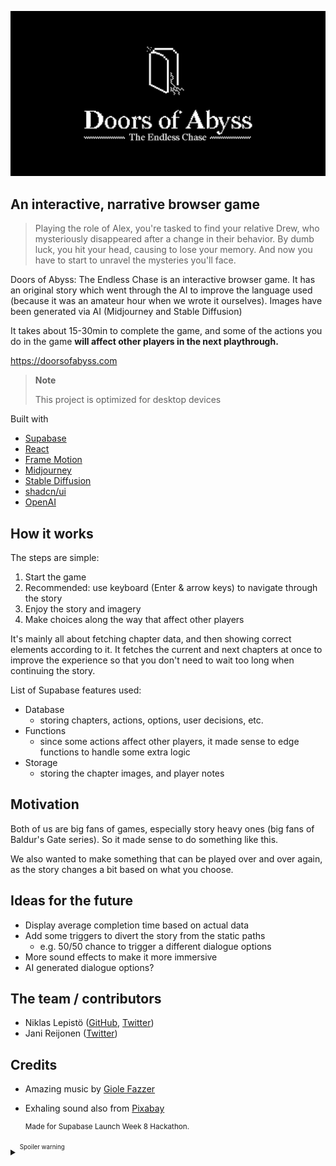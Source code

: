 
![Doors of Abyss: The Endless Chase](https://github.com/laznic/doors-of-abyss/blob/main/public/share-image.png)

## An interactive, narrative browser game

> Playing the role of Alex, you're tasked to find your relative Drew, who mysteriously disappeared after a change in their behavior. By dumb luck, you hit your head, causing to lose your memory. And now you have to start to unravel the mysteries you'll face.

Doors of Abyss: The Endless Chase is an interactive browser game. It has an original story which went through the AI to improve the language used (because it was an amateur hour when we wrote it ourselves). Images have been generated via AI (Midjourney and Stable Diffusion)

It takes about 15-30min to complete the game, and some of the actions you do in the game **will affect other players in the next playthrough.**

https://doorsofabyss.com

> **Note**
>
> This project is optimized for desktop devices

Built with
- [Supabase](https://supabase.com)
- [React](https://reactjs.org/)
- [Frame Motion](https://www.framer.com/motion)
- [Midjourney](https://www.midjourney.com/home)
- [Stable Diffusion](https://stability.ai/stable-diffusion)
- [shadcn/ui](https://ui.shadcn.com/)
- [OpenAI](https://openai.com/)

## How it works

The steps are simple:
1. Start the game
2. Recommended: use keyboard (Enter & arrow keys) to navigate through the story
3. Enjoy the story and imagery
4. Make choices along the way that affect other players

It's mainly all about fetching chapter data, and then showing correct elements according to it.
It fetches the current and next chapters at once to improve the experience so that you don't need to wait too long when continuing the story.

List of Supabase features used:
- Database
  - storing chapters, actions, options, user decisions, etc.
- Functions
  - since some actions affect other players, it made sense to edge functions to handle some extra logic
- Storage
  - storing the chapter images, and player notes

## Motivation

Both of us are big fans of games, especially story heavy ones (big fans of Baldur's Gate series). So it made sense to do something like this.

We also wanted to make something that can be played over and over again, as the story changes a bit based on what you choose. 


## Ideas for the future

- Display average completion time based on actual data
- Add some triggers to divert the story from the static paths 
  - e.g. 50/50 chance to trigger a different dialogue options
- More sound effects to make it more immersive
- AI generated dialogue options? 

## The team / contributors
- Niklas Lepistö ([GitHub](https://github.com/laznic), [Twitter](https://twitter.com/laznic))
- Jani Reijonen ([Twitter](https://twitter.com/janireijonen))

## Credits
- Amazing music by [Giole Fazzer](https://pixabay.com/users/gioelefazzer)
- Exhaling sound also from [Pixabay](https://pixabay.com)

  <sup>Made for Supabase Launch Week 8 Hackathon.</sup> 

<details>
  <summary>
    <sup><sup>
    Spoiler warning
    </sup></sup>
  </summary>
  
 <sup><sup>Also, if you didn't notice while playing: the story is made to loop, resulting in the "The Endless Chase."</sup></sup>
</details>
